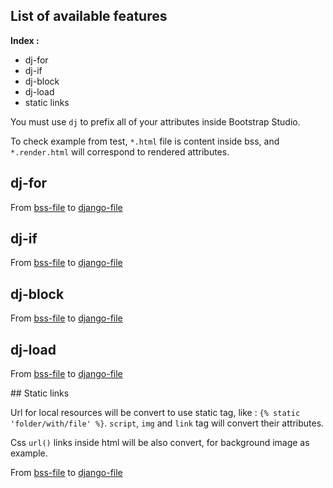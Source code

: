 ## List of available features

**Index :**
- dj-for
- dj-if
- dj-block
- dj-load
- static links

You must use `dj` to prefix all of your attributes inside Bootstrap Studio.

To check example from test, `*.html` file is content inside bss, and `*.render.html` will correspond to rendered attributes.

## dj-for

From [bss-file](test/html_templates/for_loop/basic.html) to [django-file](test/html_templates/for_loop/basic.render.html)

## dj-if

From [bss-file](test/html_templates/if/basic.html) to [django-file](test/html_templates/if/basic.render.html)

## dj-block

From [bss-file](test/html_templates/block/basic.html) to [django-file](test/html_templates/block/basic.render.html)

## dj-load

From [bss-file](test/html_templates/load/basic.html) to [django-file](test/html_templates/load/basic.render.html)

## Static links

Url for local resources will be convert to use static tag, like : `{% static 'folder/with/file' %}`.
`script`, `img` and `link` tag will convert their attributes.

Css `url()` links inside html will be also convert, for background image as example.

From [bss-file](test/html_templates/static_links/src.html) to [django-file](test/html_templates/static_links/src.render.html)
